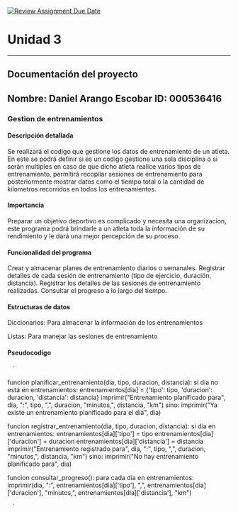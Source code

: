 [![Review Assignment Due Date](https://classroom.github.com/assets/deadline-readme-button-22041afd0340ce965d47ae6ef1cefeee28c7c493a6346c4f15d667ab976d596c.svg)](https://classroom.github.com/a/PehQeuqy)
# Unidad 3
---
## Documentación del proyecto
Nombre: Daniel Arango Escobar
ID: 000536416
---

### Gestion de entrenamientos
#### Descripción detallada
Se realizará el codigo que gestione los datos de entrenamiento de un atleta. En este se podrá definir si es un codigo gestione una sola disciplina o si serán multiples en caso de que dicho atleta realice varios tipos de entrenamiento, permitirá recopilar sesiones de entrenamiento para posteriormente mostrar datos como el tiempo total o la cantidad de kilometros recorridos en todos los entrenamientos.

#### Importancia 
Preparar un objetivo deportivo es complicado y necesita una organizacion, este programa podrá brindarle a un atleta toda la información de su rendimiento y le dará una mejor percepción de su proceso. 

#### Funcionalidad del programa 
Crear y almacenar planes de entrenamiento diarios o semanales.
Registrar detalles de cada sesión de entrenamiento (tipo de ejercicio, duración, distancia).
Registrar los detalles de las sesiones de entrenamiento realizadas.
Consultar el progreso a lo largo del tiempo.

#### Estructuras de datos
Diccionarios: Para almacenar la información de los entrenamientos

Listas: Para manejar las sesiones de entrenamiento 

#### Pseudocodigo
` ` ` 

funcion planificar_entrenamiento(dia, tipo, duracion, distancia):
    si dia no está en entrenamientos:
        entrenamientos[dia] = {'tipo': tipo, 'duracion': duracion, 'distancia': distancia}
        imprimir("Entrenamiento planificado para", dia, ":", tipo, ",", duracion, "minutos,", distancia, "km")
    sino:
        imprimir("Ya existe un entrenamiento planificado para el día", dia)

funcion registrar_entrenamiento(dia, tipo, duracion, distancia):
    si dia en entrenamientos:
        entrenamientos[dia]['tipo'] = tipo
        entrenamientos[dia]['duracion'] = duracion
        entrenamientos[dia]['distancia'] = distancia
        imprimir("Entrenamiento registrado para", dia, ":", tipo, ",", duracion, "minutos,", distancia, "km")
    sino:
        imprimir("No hay entrenamiento planificado para", dia)

funcion consultar_progreso():
    para cada dia en entrenamientos:
        imprimir(dia, ":", entrenamientos[dia]['tipo'], ",", entrenamientos[dia]['duracion'], "minutos,", entrenamientos[dia]['distancia'], "km")
        
` ` ` 
